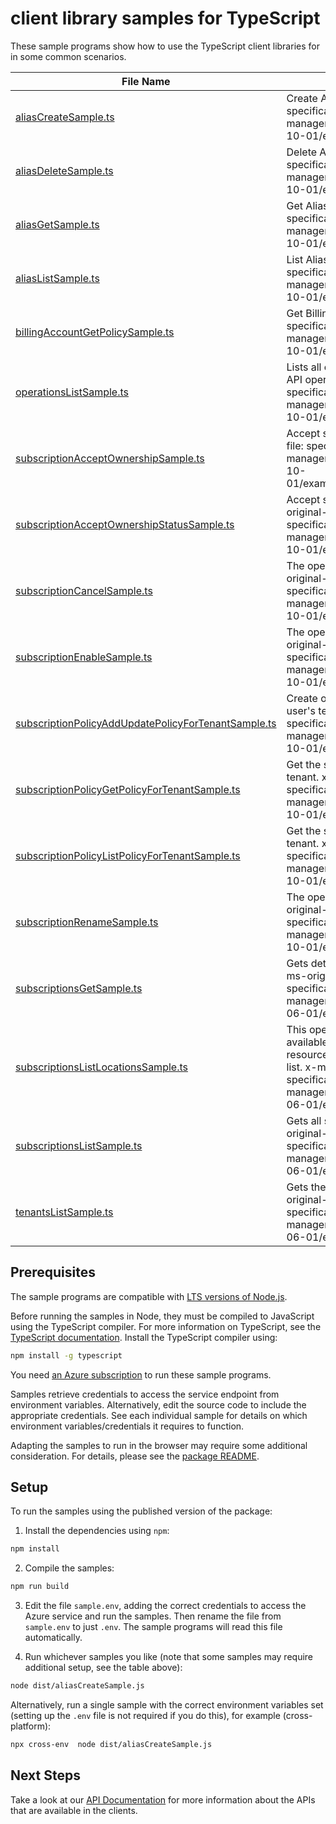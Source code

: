 # client library samples for TypeScript

These sample programs show how to use the TypeScript client libraries for in some common scenarios.

| **File Name**                                                                                           | **Description**                                                                                                                                                                                                                                                                              |
| ------------------------------------------------------------------------------------------------------- | -------------------------------------------------------------------------------------------------------------------------------------------------------------------------------------------------------------------------------------------------------------------------------------------- |
| [aliasCreateSample.ts][aliascreatesample]                                                               | Create Alias Subscription. x-ms-original-file: specification/subscription/resource-manager/Microsoft.Subscription/stable/2021-10-01/examples/createAlias.json                                                                                                                                |
| [aliasDeleteSample.ts][aliasdeletesample]                                                               | Delete Alias. x-ms-original-file: specification/subscription/resource-manager/Microsoft.Subscription/stable/2021-10-01/examples/deleteAlias.json                                                                                                                                             |
| [aliasGetSample.ts][aliasgetsample]                                                                     | Get Alias Subscription. x-ms-original-file: specification/subscription/resource-manager/Microsoft.Subscription/stable/2021-10-01/examples/getAlias.json                                                                                                                                      |
| [aliasListSample.ts][aliaslistsample]                                                                   | List Alias Subscription. x-ms-original-file: specification/subscription/resource-manager/Microsoft.Subscription/stable/2021-10-01/examples/listAlias.json                                                                                                                                    |
| [billingAccountGetPolicySample.ts][billingaccountgetpolicysample]                                       | Get Billing Account Policy. x-ms-original-file: specification/subscription/resource-manager/Microsoft.Subscription/stable/2021-10-01/examples/getBillingAccountPolicy.json                                                                                                                   |
| [operationsListSample.ts][operationslistsample]                                                         | Lists all of the available Microsoft.Subscription API operations. x-ms-original-file: specification/subscription/resource-manager/Microsoft.Subscription/stable/2021-10-01/examples/getOperations.json                                                                                       |
| [subscriptionAcceptOwnershipSample.ts][subscriptionacceptownershipsample]                               | Accept subscription ownership. x-ms-original-file: specification/subscription/resource-manager/Microsoft.Subscription/stable/2021-10-01/examples/acceptSubscriptionOwnership.json                                                                                                            |
| [subscriptionAcceptOwnershipStatusSample.ts][subscriptionacceptownershipstatussample]                   | Accept subscription ownership status. x-ms-original-file: specification/subscription/resource-manager/Microsoft.Subscription/stable/2021-10-01/examples/acceptOwnershipStatus.json                                                                                                           |
| [subscriptionCancelSample.ts][subscriptioncancelsample]                                                 | The operation to cancel a subscription x-ms-original-file: specification/subscription/resource-manager/Microsoft.Subscription/stable/2021-10-01/examples/cancelSubscription.json                                                                                                             |
| [subscriptionEnableSample.ts][subscriptionenablesample]                                                 | The operation to enable a subscription x-ms-original-file: specification/subscription/resource-manager/Microsoft.Subscription/stable/2021-10-01/examples/enableSubscription.json                                                                                                             |
| [subscriptionPolicyAddUpdatePolicyForTenantSample.ts][subscriptionpolicyaddupdatepolicyfortenantsample] | Create or Update Subscription tenant policy for user's tenant. x-ms-original-file: specification/subscription/resource-manager/Microsoft.Subscription/stable/2021-10-01/examples/changeTenantPolicy.json                                                                                     |
| [subscriptionPolicyGetPolicyForTenantSample.ts][subscriptionpolicygetpolicyfortenantsample]             | Get the subscription tenant policy for the user's tenant. x-ms-original-file: specification/subscription/resource-manager/Microsoft.Subscription/stable/2021-10-01/examples/getTenantPolicy.json                                                                                             |
| [subscriptionPolicyListPolicyForTenantSample.ts][subscriptionpolicylistpolicyfortenantsample]           | Get the subscription tenant policy for the user's tenant. x-ms-original-file: specification/subscription/resource-manager/Microsoft.Subscription/stable/2021-10-01/examples/getTenantPolicyList.json                                                                                         |
| [subscriptionRenameSample.ts][subscriptionrenamesample]                                                 | The operation to rename a subscription x-ms-original-file: specification/subscription/resource-manager/Microsoft.Subscription/stable/2021-10-01/examples/renameSubscription.json                                                                                                             |
| [subscriptionsGetSample.ts][subscriptionsgetsample]                                                     | Gets details about a specified subscription. x-ms-original-file: specification/subscription/resource-manager/Microsoft.Subscription/stable/2016-06-01/examples/getSubscription.json                                                                                                          |
| [subscriptionsListLocationsSample.ts][subscriptionslistlocationssample]                                 | This operation provides all the locations that are available for resource providers; however, each resource provider may support a subset of this list. x-ms-original-file: specification/subscription/resource-manager/Microsoft.Subscription/stable/2016-06-01/examples/listLocations.json |
| [subscriptionsListSample.ts][subscriptionslistsample]                                                   | Gets all subscriptions for a tenant. x-ms-original-file: specification/subscription/resource-manager/Microsoft.Subscription/stable/2016-06-01/examples/listSubscriptions.json                                                                                                                |
| [tenantsListSample.ts][tenantslistsample]                                                               | Gets the tenants for your account. x-ms-original-file: specification/subscription/resource-manager/Microsoft.Subscription/stable/2016-06-01/examples/listTenants.json                                                                                                                        |

## Prerequisites

The sample programs are compatible with [LTS versions of Node.js](https://nodejs.org/about/releases/).

Before running the samples in Node, they must be compiled to JavaScript using the TypeScript compiler. For more information on TypeScript, see the [TypeScript documentation][typescript]. Install the TypeScript compiler using:

```bash
npm install -g typescript
```

You need [an Azure subscription][freesub] to run these sample programs.

Samples retrieve credentials to access the service endpoint from environment variables. Alternatively, edit the source code to include the appropriate credentials. See each individual sample for details on which environment variables/credentials it requires to function.

Adapting the samples to run in the browser may require some additional consideration. For details, please see the [package README][package].

## Setup

To run the samples using the published version of the package:

1. Install the dependencies using `npm`:

```bash
npm install
```

2. Compile the samples:

```bash
npm run build
```

3. Edit the file `sample.env`, adding the correct credentials to access the Azure service and run the samples. Then rename the file from `sample.env` to just `.env`. The sample programs will read this file automatically.

4. Run whichever samples you like (note that some samples may require additional setup, see the table above):

```bash
node dist/aliasCreateSample.js
```

Alternatively, run a single sample with the correct environment variables set (setting up the `.env` file is not required if you do this), for example (cross-platform):

```bash
npx cross-env  node dist/aliasCreateSample.js
```

## Next Steps

Take a look at our [API Documentation][apiref] for more information about the APIs that are available in the clients.

[aliascreatesample]: https://github.com/Azure/azure-sdk-for-js/blob/main/sdk/subscription/arm-subscriptions/samples/v5/typescript/src/aliasCreateSample.ts
[aliasdeletesample]: https://github.com/Azure/azure-sdk-for-js/blob/main/sdk/subscription/arm-subscriptions/samples/v5/typescript/src/aliasDeleteSample.ts
[aliasgetsample]: https://github.com/Azure/azure-sdk-for-js/blob/main/sdk/subscription/arm-subscriptions/samples/v5/typescript/src/aliasGetSample.ts
[aliaslistsample]: https://github.com/Azure/azure-sdk-for-js/blob/main/sdk/subscription/arm-subscriptions/samples/v5/typescript/src/aliasListSample.ts
[billingaccountgetpolicysample]: https://github.com/Azure/azure-sdk-for-js/blob/main/sdk/subscription/arm-subscriptions/samples/v5/typescript/src/billingAccountGetPolicySample.ts
[operationslistsample]: https://github.com/Azure/azure-sdk-for-js/blob/main/sdk/subscription/arm-subscriptions/samples/v5/typescript/src/operationsListSample.ts
[subscriptionacceptownershipsample]: https://github.com/Azure/azure-sdk-for-js/blob/main/sdk/subscription/arm-subscriptions/samples/v5/typescript/src/subscriptionAcceptOwnershipSample.ts
[subscriptionacceptownershipstatussample]: https://github.com/Azure/azure-sdk-for-js/blob/main/sdk/subscription/arm-subscriptions/samples/v5/typescript/src/subscriptionAcceptOwnershipStatusSample.ts
[subscriptioncancelsample]: https://github.com/Azure/azure-sdk-for-js/blob/main/sdk/subscription/arm-subscriptions/samples/v5/typescript/src/subscriptionCancelSample.ts
[subscriptionenablesample]: https://github.com/Azure/azure-sdk-for-js/blob/main/sdk/subscription/arm-subscriptions/samples/v5/typescript/src/subscriptionEnableSample.ts
[subscriptionpolicyaddupdatepolicyfortenantsample]: https://github.com/Azure/azure-sdk-for-js/blob/main/sdk/subscription/arm-subscriptions/samples/v5/typescript/src/subscriptionPolicyAddUpdatePolicyForTenantSample.ts
[subscriptionpolicygetpolicyfortenantsample]: https://github.com/Azure/azure-sdk-for-js/blob/main/sdk/subscription/arm-subscriptions/samples/v5/typescript/src/subscriptionPolicyGetPolicyForTenantSample.ts
[subscriptionpolicylistpolicyfortenantsample]: https://github.com/Azure/azure-sdk-for-js/blob/main/sdk/subscription/arm-subscriptions/samples/v5/typescript/src/subscriptionPolicyListPolicyForTenantSample.ts
[subscriptionrenamesample]: https://github.com/Azure/azure-sdk-for-js/blob/main/sdk/subscription/arm-subscriptions/samples/v5/typescript/src/subscriptionRenameSample.ts
[subscriptionsgetsample]: https://github.com/Azure/azure-sdk-for-js/blob/main/sdk/subscription/arm-subscriptions/samples/v5/typescript/src/subscriptionsGetSample.ts
[subscriptionslistlocationssample]: https://github.com/Azure/azure-sdk-for-js/blob/main/sdk/subscription/arm-subscriptions/samples/v5/typescript/src/subscriptionsListLocationsSample.ts
[subscriptionslistsample]: https://github.com/Azure/azure-sdk-for-js/blob/main/sdk/subscription/arm-subscriptions/samples/v5/typescript/src/subscriptionsListSample.ts
[tenantslistsample]: https://github.com/Azure/azure-sdk-for-js/blob/main/sdk/subscription/arm-subscriptions/samples/v5/typescript/src/tenantsListSample.ts
[apiref]: https://docs.microsoft.com/javascript/api/@azure/arm-subscriptions?view=azure-node-preview
[freesub]: https://azure.microsoft.com/free/
[package]: https://github.com/Azure/azure-sdk-for-js/tree/main/sdk/subscription/arm-subscriptions/README.md
[typescript]: https://www.typescriptlang.org/docs/home.html

